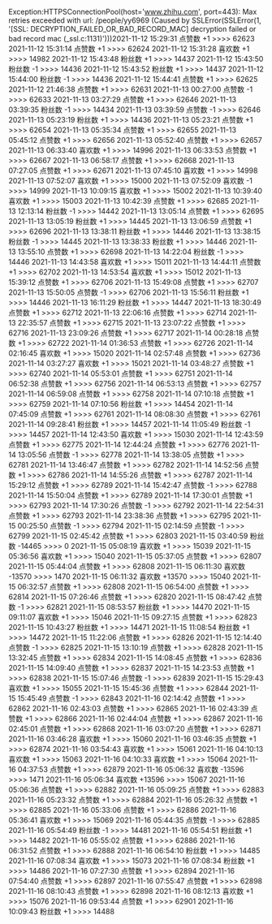 Exception:HTTPSConnectionPool(host='www.zhihu.com', port=443): Max retries exceeded with url: /people/yy6969 (Caused by SSLError(SSLError(1, '[SSL: DECRYPTION_FAILED_OR_BAD_RECORD_MAC] decryption failed or bad record mac (_ssl.c:1131)')))2021-11-12  15:29:31   点赞数 +1 >>>> 62623
2021-11-12  15:31:14   点赞数 +1 >>>> 62624
2021-11-12  15:31:28   喜欢数 +1 >>>> 14982
2021-11-12  15:43:48   粉丝数 +1 >>>> 14437
2021-11-12  15:43:50   粉丝数 -1 >>>> 14436
2021-11-12  15:43:52   粉丝数 +1 >>>> 14437
2021-11-12  15:44:00   粉丝数 -1 >>>> 14436
2021-11-12  15:44:41   点赞数 +1 >>>> 62625
2021-11-12  21:46:38   点赞数 +1 >>>> 62631
2021-11-13  00:27:00   点赞数 -1 >>>> 62633
2021-11-13  03:27:29   点赞数 +1 >>>> 62646
2021-11-13  03:39:35   粉丝数 -1 >>>> 14434
2021-11-13  03:39:59   点赞数 -1 >>>> 62646
2021-11-13  05:23:19   粉丝数 +1 >>>> 14436
2021-11-13  05:23:21   点赞数 +1 >>>> 62654
2021-11-13  05:35:34   点赞数 +1 >>>> 62655
2021-11-13  05:45:12   点赞数 +1 >>>> 62656
2021-11-13  05:52:40   点赞数 +1 >>>> 62657
2021-11-13  06:33:40   喜欢数 +1 >>>> 14996
2021-11-13  06:33:53   点赞数 +1 >>>> 62667
2021-11-13  06:58:17   点赞数 +1 >>>> 62668
2021-11-13  07:27:05   点赞数 +1 >>>> 62671
2021-11-13  07:45:10   喜欢数 +1 >>>> 14998
2021-11-13  07:52:07   喜欢数 +1 >>>> 15000
2021-11-13  07:52:09   喜欢数 -1 >>>> 14999
2021-11-13  10:09:15   喜欢数 +1 >>>> 15002
2021-11-13  10:39:40   喜欢数 +1 >>>> 15003
2021-11-13  10:42:39   点赞数 +1 >>>> 62685
2021-11-13  12:13:14   粉丝数 -1 >>>> 14442
2021-11-13  13:05:14   点赞数 +1 >>>> 62695
2021-11-13  13:05:19   粉丝数 +1 >>>> 14445
2021-11-13  13:06:59   点赞数 +1 >>>> 62696
2021-11-13  13:38:11   粉丝数 +1 >>>> 14446
2021-11-13  13:38:15   粉丝数 -1 >>>> 14445
2021-11-13  13:38:33   粉丝数 +1 >>>> 14446
2021-11-13  13:55:10   点赞数 +1 >>>> 62698
2021-11-13  14:22:04   粉丝数 -1 >>>> 14446
2021-11-13  14:43:58   喜欢数 +1 >>>> 15011
2021-11-13  14:44:11   点赞数 +1 >>>> 62702
2021-11-13  14:53:54   喜欢数 +1 >>>> 15012
2021-11-13  15:39:12   点赞数 +1 >>>> 62706
2021-11-13  15:49:08   点赞数 +1 >>>> 62707
2021-11-13  15:50:05   点赞数 -1 >>>> 62706
2021-11-13  15:56:11   粉丝数 +1 >>>> 14446
2021-11-13  16:11:29   粉丝数 +1 >>>> 14447
2021-11-13  18:30:49   点赞数 +1 >>>> 62712
2021-11-13  22:06:16   点赞数 +1 >>>> 62714
2021-11-13  22:35:57   点赞数 +1 >>>> 62715
2021-11-13  23:07:22   点赞数 +1 >>>> 62716
2021-11-13  23:09:26   点赞数 +1 >>>> 62717
2021-11-14  00:28:18   点赞数 +1 >>>> 62722
2021-11-14  01:36:53   点赞数 +1 >>>> 62726
2021-11-14  02:16:45   喜欢数 +1 >>>> 15020
2021-11-14  02:57:48   点赞数 +1 >>>> 62736
2021-11-14  03:27:27   喜欢数 +1 >>>> 15021
2021-11-14  03:48:27   点赞数 +1 >>>> 62740
2021-11-14  05:53:01   点赞数 +1 >>>> 62751
2021-11-14  06:52:38   点赞数 +1 >>>> 62756
2021-11-14  06:53:13   点赞数 +1 >>>> 62757
2021-11-14  06:59:08   点赞数 +1 >>>> 62758
2021-11-14  07:10:18   点赞数 +1 >>>> 62759
2021-11-14  07:10:56   粉丝数 +1 >>>> 14454
2021-11-14  07:45:09   点赞数 +1 >>>> 62761
2021-11-14  08:08:30   点赞数 +1 >>>> 62761
2021-11-14  09:28:41   粉丝数 +1 >>>> 14457
2021-11-14  11:05:49   粉丝数 -1 >>>> 14457
2021-11-14  12:43:50   喜欢数 +1 >>>> 15030
2021-11-14  12:43:59   点赞数 +1 >>>> 62775
2021-11-14  12:44:24   点赞数 +1 >>>> 62776
2021-11-14  13:05:56   点赞数 -1 >>>> 62778
2021-11-14  13:38:05   点赞数 +1 >>>> 62781
2021-11-14  13:46:47   点赞数 +1 >>>> 62782
2021-11-14  14:52:56   点赞数 +1 >>>> 62786
2021-11-14  14:55:26   点赞数 +1 >>>> 62787
2021-11-14  15:29:12   点赞数 +1 >>>> 62789
2021-11-14  15:42:47   点赞数 -1 >>>> 62788
2021-11-14  15:50:04   点赞数 +1 >>>> 62789
2021-11-14  17:30:01   点赞数 +1 >>>> 62793
2021-11-14  17:30:26   点赞数 -1 >>>> 62792
2021-11-14  22:54:31   点赞数 +1 >>>> 62793
2021-11-14  23:38:36   点赞数 +1 >>>> 62795
2021-11-15  00:25:50   点赞数 -1 >>>> 62794
2021-11-15  02:14:59   点赞数 -1 >>>> 62799
2021-11-15  02:45:42   点赞数 +1 >>>> 62803
2021-11-15  03:40:59   粉丝数 -14465 >>>> 0
2021-11-15  05:08:19   喜欢数 +1 >>>> 15039
2021-11-15  05:36:56   喜欢数 +1 >>>> 15040
2021-11-15  05:37:05   点赞数 +1 >>>> 62807
2021-11-15  05:44:04   点赞数 +1 >>>> 62808
2021-11-15  06:11:30   喜欢数 -13570 >>>> 1470
2021-11-15  06:11:32   喜欢数 +13570 >>>> 15040
2021-11-15  06:32:57   点赞数 +1 >>>> 62808
2021-11-15  06:54:00   点赞数 +1 >>>> 62814
2021-11-15  07:26:46   点赞数 +1 >>>> 62820
2021-11-15  08:47:42   点赞数 -1 >>>> 62821
2021-11-15  08:53:57   粉丝数 +1 >>>> 14470
2021-11-15  09:11:07   喜欢数 +1 >>>> 15046
2021-11-15  09:27:15   点赞数 +1 >>>> 62823
2021-11-15  10:43:27   粉丝数 +1 >>>> 14471
2021-11-15  11:08:54   粉丝数 +1 >>>> 14472
2021-11-15  11:22:06   点赞数 +1 >>>> 62826
2021-11-15  12:14:40   点赞数 -1 >>>> 62825
2021-11-15  13:10:19   点赞数 +1 >>>> 62828
2021-11-15  13:32:45   点赞数 +1 >>>> 62834
2021-11-15  14:08:45   点赞数 +1 >>>> 62836
2021-11-15  14:09:40   点赞数 +1 >>>> 62837
2021-11-15  14:23:53   点赞数 +1 >>>> 62838
2021-11-15  15:07:46   点赞数 -1 >>>> 62839
2021-11-15  15:29:43   喜欢数 +1 >>>> 15055
2021-11-15  15:45:36   点赞数 +1 >>>> 62844
2021-11-15  15:45:49   点赞数 -1 >>>> 62843
2021-11-16  02:14:42   点赞数 +1 >>>> 62862
2021-11-16  02:43:03   点赞数 +1 >>>> 62865
2021-11-16  02:43:39   点赞数 +1 >>>> 62866
2021-11-16  02:44:04   点赞数 +1 >>>> 62867
2021-11-16  02:45:01   点赞数 +1 >>>> 62868
2021-11-16  03:07:20   点赞数 +1 >>>> 62871
2021-11-16  03:46:28   喜欢数 +1 >>>> 15060
2021-11-16  03:46:35   点赞数 +1 >>>> 62874
2021-11-16  03:54:43   喜欢数 +1 >>>> 15061
2021-11-16  04:10:13   喜欢数 +1 >>>> 15063
2021-11-16  04:10:33   喜欢数 +1 >>>> 15064
2021-11-16  04:37:53   点赞数 +1 >>>> 62879
2021-11-16  05:06:32   喜欢数 -13596 >>>> 1471
2021-11-16  05:06:34   喜欢数 +13596 >>>> 15067
2021-11-16  05:06:36   点赞数 +1 >>>> 62882
2021-11-16  05:09:25   点赞数 +1 >>>> 62883
2021-11-16  05:23:32   点赞数 +1 >>>> 62884
2021-11-16  05:26:32   点赞数 +1 >>>> 62885
2021-11-16  05:33:06   点赞数 +1 >>>> 62886
2021-11-16  05:36:41   喜欢数 +1 >>>> 15069
2021-11-16  05:44:35   点赞数 -1 >>>> 62885
2021-11-16  05:54:49   粉丝数 -1 >>>> 14481
2021-11-16  05:54:51   粉丝数 +1 >>>> 14482
2021-11-16  05:55:02   点赞数 +1 >>>> 62886
2021-11-16  06:31:52   点赞数 +1 >>>> 62888
2021-11-16  06:54:10   粉丝数 +1 >>>> 14485
2021-11-16  07:08:34   喜欢数 +1 >>>> 15073
2021-11-16  07:08:34   粉丝数 +1 >>>> 14486
2021-11-16  07:27:30   点赞数 +1 >>>> 62894
2021-11-16  07:54:40   点赞数 +1 >>>> 62897
2021-11-16  07:55:47   点赞数 +1 >>>> 62898
2021-11-16  08:10:43   点赞数 +1 >>>> 62898
2021-11-16  08:12:13   喜欢数 +1 >>>> 15076
2021-11-16  09:53:44   点赞数 +1 >>>> 62901
2021-11-16  10:09:43   粉丝数 +1 >>>> 14488
